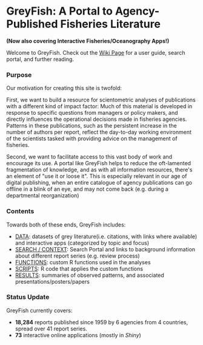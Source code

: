 # GreyFish: A Portal to Agency-Published Fisheries Literature 
**(Now also covering Interactive Fisheries/Oceanography Apps!)**

Welcome to GreyFish. Check out the [Wiki Page](https://github.com/SOLV-Code/GreyFish/wiki) for a user guide,
search portal, and further reading.

### Purpose

Our motivation for creating this site is twofold:

First, we want to build a resource for scientometric analyses of publications 
with a different kind of impact factor: Much of this material is developed 
in response to specific questions from managers or policy makers, and 
directly influences the operational decisions made in fisheries agencies. 
Patterns in these publications, such as the persistent increase in the 
number of authors per report, reflect the day-to-day working environment 
of the scientists tasked with providing advice on the management of fisheries.

Second, we want to facilitate access to this vast body of work and encourage 
its use. A portal like GreyFish helps to reduce the oft-lamented fragmentation
 of knowledge, and as with all information resources, there's an element
 of "use it or loose it". This is especially relevant in our age of 
 digital publishing, when an entire catalogue of agency publications 
 can go offline in a blink of an eye, and may not come back 
 (e.g. during a departmental reorganization)

### Contents
Towards both of these ends, GreyFish includes:

* [DATA](DATA/): datasets of grey literature(i.e. citations, with links where available) and interactive apps (categorized by topic and focus)
* [SEARCH / CONTEXT](https://github.com/SOLV-Code/GreyFish/wiki/2-Search-Portal): Search Portal and links to background information about different report series (e.g. review process)
* [FUNCTIONS](FUNCTIONS/): custom R functions used in the analyses 
* [SCRIPTS](SCRIPTS/):  R code that applies the custom functions
* [RESULTS](RESULTS/): summaries of observed patterns, and associated presentations/posters/papers

### Status Update 

GreyFish currently covers:

* **18,284** reports published since 1959 by 6 agencies from 4 countries,
 spread over 41 report series.
*  **73** interactive online applications (mostly in *Shiny*)

